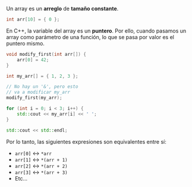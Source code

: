Un array es un **arreglo** de **tamaño constante**.

```cpp
int arr[10] = { 0 };
```

En C++, la variable del array es un **puntero**. Por ello, cuando pasamos un array como parámetro de una función, lo que se pasa por valor es el puntero mismo.

```cpp
void modify_first(int arr[]) {
	arr[0] = 42;
}

int my_arr[] = { 1, 2, 3 };

// No hay un '&', pero esto
// va a modificar my_arr
modify_first(my_arr);

for (int i = 0; i < 3; i++) {
	std::cout << my_arr[i] << ' ';
}

std::cout << std::endl;
```

Por lo tanto, las siguientes expresiones son equivalentes entre sí:

- `arr[0]` $\leftrightarrow$ `*arr`
- `arr[1]` $\leftrightarrow$ `*(arr + 1)`
- `arr[2]` $\leftrightarrow$ `*(arr + 2)`
- `arr[3]` $\leftrightarrow$ `*(arr + 3)`
- Etc...